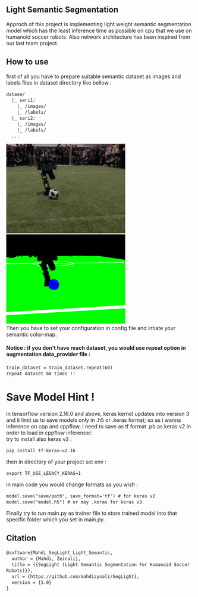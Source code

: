 ## Light Semantic Segmentation
Approch of this project is implementing light weight semantic segmentation model which has the least inference time as possible on cpu that we use on humanoid soccer robots. Also network architecture has been inspired from our last team project.
## How to use
first of all you have to prepare suitable semantic dataset as images and labels files in dataset directory like bellow :
```
datase/
  |_ seri1:
    |_ /images/
    |_ /labels/
  |_ seri2:
    |_ /images/
    |_ /labels/
  ...
```
![alt text](https://raw.githubusercontent.com/mahdizynali/SegLight/main/dataset/images/new_46.png)
![alt text](https://github.com/mahdizynali/SegLight/blob/main/dataset/labels/new_46.png) \
Then you have to set your configuration in config file and intiate your semantic color-map.
#### Notice : if you don't have reach dataset, you would use repeat option in augmentation data_provider file :
```
train_dataset = train_dataset.repeat(60)
repeat dataset 60 times !!
```
# Save Model Hint !
in tensorflow version 2.16.0 and above, keras kernel updates into version 3 and it limit us to save models only in .h5 or .keras format;
so as i wanna inference on cpp and cppflow, i need to save as tf format .pb as keras v2 in order to load in cppflow inferencer.\
try to install also keras v2 :
```
pip install tf-keras~=2.16
```
then in directory of your project set env :
```
export TF_USE_LEGACY_KERAS=1
```
in main code you would change formats as you wish :
```
model.save("save/path", save_format='tf') # for keras v2
model.save("model.h5") # or may .keras for keras v3
``` 
Finally try to run main.py as trainer file to store trained model into that specific folder which you set in main.py.
## Citation
```
@software{Mahdi_SegLight_Light_Semantic,
  author = {Mahdi, Zeinali},
  title = {{SegLight (Light Semantic Segmentation For Humanoid Soccer Robots)}},
  url = {https://github.com/mahdizynali/SegLight},
  version = {1.0}
}
```
